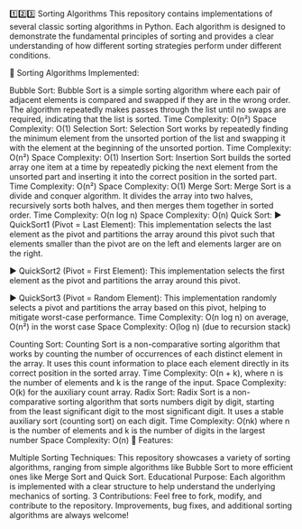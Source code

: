 1️⃣2️⃣3️⃣ Sorting Algorithms This repository contains implementations of several classic sorting algorithms in Python. Each algorithm is designed to demonstrate the fundamental principles of sorting and provides a clear understanding of how different sorting strategies perform under different conditions.

📎 Sorting Algorithms Implemented:

Bubble Sort: Bubble Sort is a simple sorting algorithm where each pair of adjacent elements is compared and swapped if they are in the wrong order. The algorithm repeatedly makes passes through the list until no swaps are required, indicating that the list is sorted. Time Complexity: O(n²) Space Complexity: O(1)
Selection Sort: Selection Sort works by repeatedly finding the minimum element from the unsorted portion of the list and swapping it with the element at the beginning of the unsorted portion. Time Complexity: O(n²) Space Complexity: O(1)
Insertion Sort: Insertion Sort builds the sorted array one item at a time by repeatedly picking the next element from the unsorted part and inserting it into the correct position in the sorted part. Time Complexity: O(n²) Space Complexity: O(1)
Merge Sort: Merge Sort is a divide and conquer algorithm. It divides the array into two halves, recursively sorts both halves, and then merges them together in sorted order. Time Complexity: O(n log n) Space Complexity: O(n)
Quick Sort:
▶️ QuickSort1 (Pivot = Last Element): This implementation selects the last element as the pivot and partitions the array around this pivot such that elements smaller than the pivot are on the left and elements larger are on the right.

▶️ QuickSort2 (Pivot = First Element): This implementation selects the first element as the pivot and partitions the array around this pivot.

▶️ QuickSort3 (Pivot = Random Element): This implementation randomly selects a pivot and partitions the array based on this pivot, helping to mitigate worst-case performance. Time Complexity: O(n log n) on average, O(n²) in the worst case Space Complexity: O(log n) (due to recursion stack)

Counting Sort: Counting Sort is a non-comparative sorting algorithm that works by counting the number of occurrences of each distinct element in the array. It uses this count information to place each element directly in its correct position in the sorted array. Time Complexity: O(n + k), where n is the number of elements and k is the range of the input. Space Complexity: O(k) for the auxiliary count array.
Radix Sort: Radix Sort is a non-comparative sorting algorithm that sorts numbers digit by digit, starting from the least significant digit to the most significant digit. It uses a stable auxiliary sort (counting sort) on each digit. Time Complexity: O(nk) where n is the number of elements and k is the number of digits in the largest number Space Complexity: O(n)
📎 Features:

Multiple Sorting Techniques: This repository showcases a variety of sorting algorithms, ranging from simple algorithms like Bubble Sort to more efficient ones like Merge Sort and Quick Sort.
Educational Purpose: Each algorithm is implemented with a clear structure to help understand the underlying mechanics of sorting. 3 Contributions: Feel free to fork, modify, and contribute to the repository. Improvements, bug fixes, and additional sorting algorithms are always welcome!